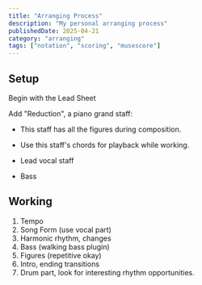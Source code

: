 ```yaml
---
title: "Arranging Process"
description: "My personal arranging process"
publishedDate: 2025-04-21
category: "arranging"
tags: ["notation", "scoring", "musescore"]
---
```


## Setup

Begin with the Lead Sheet

Add "Reduction", a piano grand staff:

- This staff has all the figures during composition.

- Use this staff's chords for playback while working.

- Lead vocal staff

- Bass

## Working

1. Tempo
2. Song Form (use vocal part)
3. Harmonic rhythm, changes
4. Bass (walking bass plugin)
5. Figures (repetitive okay)
6. Intro, ending transitions
7. Drum part, look for interesting rhythm opportunities.